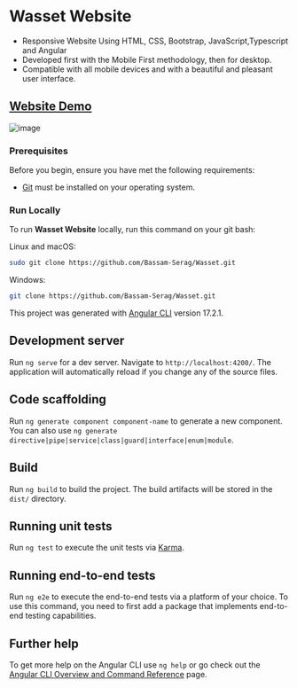 # Wasset Website
- Responsive Website Using HTML, CSS, Bootstrap, JavaScript,Typescript and Angular
- Developed first with the Mobile First methodology, then for desktop.
- Compatible with all mobile devices and with a beautiful and pleasant user interface.

## [Website Demo](https://wasset-one.vercel.app/home)

![image](https://github.com/Bassam-Serag/Wasset/assets/105117034/2bc919ee-3fe6-48ef-825f-77a33cc1b293)


### Prerequisites

Before you begin, ensure you have met the following requirements:

* [Git](https://git-scm.com/downloads "Download Git") must be installed on your operating system.


### Run Locally

To run **Wasset Website** locally, run this command on your git bash:

Linux and macOS:

```bash
sudo git clone https://github.com/Bassam-Serag/Wasset.git
```
Windows:

```bash
git clone https://github.com/Bassam-Serag/Wasset.git
```
This project was generated with [Angular CLI](https://github.com/angular/angular-cli) version 17.2.1.

## Development server

Run `ng serve` for a dev server. Navigate to `http://localhost:4200/`. The application will automatically reload if you change any of the source files.

## Code scaffolding

Run `ng generate component component-name` to generate a new component. You can also use `ng generate directive|pipe|service|class|guard|interface|enum|module`.

## Build

Run `ng build` to build the project. The build artifacts will be stored in the `dist/` directory.

## Running unit tests

Run `ng test` to execute the unit tests via [Karma](https://karma-runner.github.io).

## Running end-to-end tests

Run `ng e2e` to execute the end-to-end tests via a platform of your choice. To use this command, you need to first add a package that implements end-to-end testing capabilities.

## Further help

To get more help on the Angular CLI use `ng help` or go check out the [Angular CLI Overview and Command Reference](https://angular.io/cli) page.
